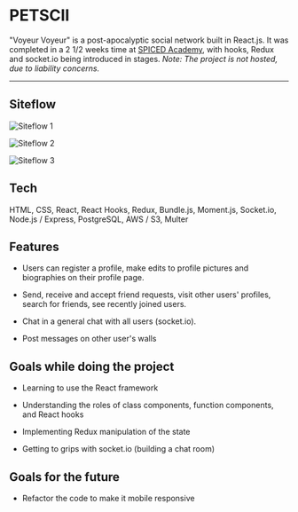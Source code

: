 # PETSCII

"Voyeur Voyeur" is a post-apocalyptic social network built in React.js. It was completed in a 2 1/2 weeks time at [SPICED Academy](https://www.spiced.academy/program/full-stack-web-development/), with hooks, Redux and socket.io being introduced in stages. _Note: The project is not hosted, due to liability concerns._

---

## Siteflow

![Siteflow 1](siteflow1.gif)

![Siteflow 2](siteflow2.gif)

![Siteflow 3](siteflow3.gif)

## Tech

HTML, CSS, React, React Hooks, Redux, Bundle.js, Moment.js, Socket.io, Node.js / Express, PostgreSQL, AWS / S3, Multer

## Features

-   Users can register a profile, make edits to profile pictures and biographies on their profile page.

-   Send, receive and accept friend requests, visit other users' profiles, search for friends, see recently joined users.

-   Chat in a general chat with all users (socket.io).

-   Post messages on other user's walls

## Goals while doing the project

-   Learning to use the React framework

-   Understanding the roles of class components, function components, and React hooks

-   Implementing Redux manipulation of the state

-   Getting to grips with socket.io (building a chat room)

## Goals for the future

-   Refactor the code to make it mobile responsive
